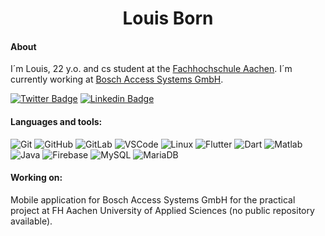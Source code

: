 <h1 align=center>Louis Born</h1>


#### About
I´m Louis, 22 y.o. and cs student at the [Fachhochschule Aachen][1]. I´m currently working at [Bosch Access Systems GmbH][2].


[![Twitter Badge](https://img.shields.io/badge/-Twitter-white?style=flat-square&logo=twitter&link=https://twitter.com/louisborn_dev)](https://twitter.com/louisborn_dev)
[![Linkedin Badge](https://img.shields.io/badge/-LinkedIn-blue?style=flat-square&logo=linkedin&link=https://www.linkedin.com/in/louis-born-5a010816b/)](https://www.linkedin.com/in/louis-born-5a010816b/)

#### Languages and tools:
![Git](https://img.shields.io/badge/-Git-black?style=flat-square&logo=git)
![GitHub](https://img.shields.io/badge/-GitHub-gray?style=flat-square&logo=github)
![GitLab](https://img.shields.io/badge/-GitLab-yellow?style=flat-square&logo=gitlab)
![VSCode](https://img.shields.io/badge/-VSCode-blue?style=flat-square&logo=visual-studio-code)
![Linux](https://img.shields.io/badge/-Linux-black?style=flat-square&logo=linux)
![Flutter](https://img.shields.io/badge/-Flutter-blue?style=flat-square&logo=flutter)
![Dart](https://img.shields.io/badge/-Dart-darkblue?style=flat-square&logo=dart)
![Matlab](https://img.shields.io/badge/-Matlab-darkorange?style=flat-square&logo=mathworks)
![Java](https://img.shields.io/badge/-Java-red?style=flat-square&logo=java)
![Firebase](https://img.shields.io/badge/-Firebase-black?style=flat-square&logo=firebase)
![MySQL](https://img.shields.io/badge/-MySQL-black?style=flat-square&logo=mysql)
![MariaDB](https://img.shields.io/badge/-MariaDB-blue?style=flat-square&logo=mariadb)


#### Working on:
Mobile application for Bosch Access Systems GmbH for the practical project at FH Aachen University of Applied Sciences (no public repository available).

[1]: https://www.fh-aachen.de/
[2]: https://www.boschsecurity.com/xc/en/solutions/access-control-systems/
